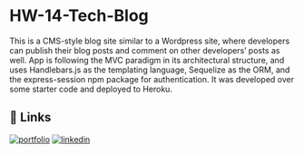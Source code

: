 # HW-14-Tech-Blog

This is a CMS-style blog site similar to a Wordpress site, where developers can publish their blog posts and comment on other developers’ posts as well. App is following the MVC paradigm in its architectural structure, and uses Handlebars.js as the templating language, Sequelize as the ORM, and the express-session npm package for authentication. It was developed over some starter code and deployed to Heroku.



## 🔗 Links
[![portfolio](https://img.shields.io/badge/my_portfolio-000?style=for-the-badge&logo=ko-fi&logoColor=white)](https://github.com/BryantHunter10/)
[![linkedin](https://img.shields.io/badge/linkedin-0A66C2?style=for-the-badge&logo=linkedin&logoColor=white)](https://www.linkedin.com/in/bryant-hunter-b90475202//)
